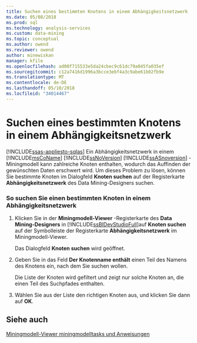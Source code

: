 ```yaml
---
title: Suchen eines bestimmten Knotens in einem Abhängigkeitsnetzwerk | Microsoft Docs
ms.date: 05/08/2018
ms.prod: sql
ms.technology: analysis-services
ms.custom: data-mining
ms.topic: conceptual
ms.author: owend
ms.reviewer: owend
author: minewiskan
manager: kfile
ms.openlocfilehash: ad00f715533e5da24cbec9c61dc79a045fa035ef
ms.sourcegitcommit: c12a7416d1996a3bcce3ebf4a3c9abe61b02fb9e
ms.translationtype: MT
ms.contentlocale: de-DE
ms.lasthandoff: 05/10/2018
ms.locfileid: "34014467"
---
```

# <a name="find-a-specific-node-in-a-dependency-network"></a>Suchen eines bestimmten Knotens in einem Abhängigkeitsnetzwerk
[!INCLUDE[ssas-appliesto-sqlas](../../includes/ssas-appliesto-sqlas.md)]
  Ein Abhängigkeitsnetzwerk in einem [!INCLUDE[msCoName](../../includes/msconame-md.md)] [!INCLUDE[ssNoVersion](../../includes/ssnoversion-md.md)] [!INCLUDE[ssASnoversion](../../includes/ssasnoversion-md.md)] -Miningmodell kann zahlreiche Knoten enthalten, wodurch das Auffinden der gewünschten Daten erschwert wird. Um dieses Problem zu lösen, können Sie bestimmte Knoten im Dialogfeld **Knoten suchen** auf der Registerkarte **Abhängigkeitsnetzwerk** des Data Mining-Designers suchen.  
  
### <a name="to-find-a-specific-node-in-a-dependency-network"></a>So suchen Sie einen bestimmten Knoten in einem Abhängigkeitsnetzwerk  
  
1.  Klicken Sie in der **Miningmodell-Viewer** -Registerkarte des **Data Mining-Designers** in [!INCLUDE[ssBIDevStudioFull](../../includes/ssbidevstudiofull-md.md)]auf **Knoten suchen** auf der Symbolleiste der Registerkarte **Abhängigkeitsnetzwerk** im Miningmodell-Viewer.  
  
     Das Dialogfeld **Knoten suchen** wird geöffnet.  
  
2.  Geben Sie in das Feld **Der Knotenname enthält** einen Teil des Namens des Knotens ein, nach dem Sie suchen wollen.  
  
     Die Liste der Knoten wird gefiltert und zeigt nur solche Knoten an, die einen Teil des Suchpfades enthalten.  
  
3.  Wählen Sie aus der Liste den richtigen Knoten aus, und klicken Sie dann auf **OK**.  
  
## <a name="see-also"></a>Siehe auch  
 [Miningmodell-Viewer miningmodelltasks und Anweisungen](../../analysis-services/data-mining/mining-model-viewer-tasks-and-how-tos.md)  
  
  
